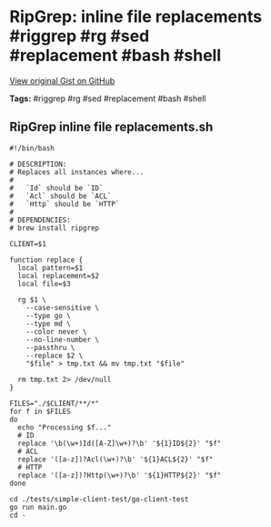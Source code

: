# RipGrep: inline file replacements #riggrep #rg #sed #replacement #bash #shell

[View original Gist on GitHub](https://gist.github.com/Integralist/89ad7fe05f72941b87c6e3512c30d940)

**Tags:** #riggrep #rg #sed #replacement #bash #shell

## RipGrep inline file replacements.sh

```shell
#!/bin/bash

# DESCRIPTION:
# Replaces all instances where...
#
#   `Id` should be `ID`
#   `Acl` should be `ACL`
#   `Http` should be `HTTP`
#
# DEPENDENCIES:
# brew install ripgrep

CLIENT=$1

function replace {
  local pattern=$1
  local replacement=$2
  local file=$3

  rg $1 \
    --case-sensitive \
    --type go \
    --type md \
    --color never \
    --no-line-number \
    --passthru \
    --replace $2 \
    "$file" > tmp.txt && mv tmp.txt "$file"

  rm tmp.txt 2> /dev/null
}

FILES="./$CLIENT/**/*"
for f in $FILES
do
  echo "Processing $f..."
  # ID
  replace '\b(\w+)Id([A-Z]\w+)?\b' '${1}ID${2}' "$f"
  # ACL
  replace '([a-z])?Acl(\w+)?\b' '${1}ACL${2}' "$f"
  # HTTP
  replace '([a-z])?Http(\w+)?\b' '${1}HTTP${2}' "$f"
done

cd ./tests/simple-client-test/go-client-test
go run main.go
cd -
```

